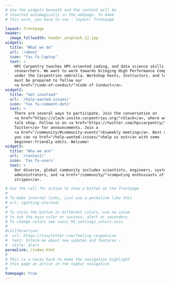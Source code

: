 ```yaml
---
# Use the widgets beneath and the content will be
# inserted automagically in the webpage. To make
# this work, you have to use › layout: frontpage

layout: frontpage
header:
  image_fullwidth: header_unsplash_12.jpg
widget1:
  title: "What we do"
  url: '/about'
  icon: "fas fa-laptop"
  text: >
    HPC Carpentry teaches HPC-oriented coding, and data science skills to
    researchers. We want to work towards bringing High Performance Computing
    under the Carpentries umbrella. Workshop hosts, Instructors, and learners
    must be prepared to follow our
    <a href="/code-of-conduct/">Code of Conduct</a>.
widget2:
  title: "Get involved"
  url: '/help-wanted-issues/'
  icon: 'fas fa-comment-dots'
  text: >
    There are several ways to participate. Join the conversation on
    <a href="https://slack-invite.carpentries.org/">Slack</a>, where we
    talk shop. Follow us on <a href="https://twitter.com/hpccarpentry/">
    Twitter</a> for announcements. Join a
    <a href="/community/#community-events">biweekly meeting</a>. Best of all,
    you can <a href="/help-wanted-issues/">help us out</a> with some
    beginner-friendly edits. Welcome!
widget3:
  title: "Who we are"
  url: '/contact/'
  icon: 'fas fa-users'
  text: >
    Our diverse, global community includes scientists, engineers, system
    administrators, and <a href="/community/">computing enthusiasts of all
    stripes</a>.

# Use the call for action to show a button on the frontpage
#
# To make internal links, just use a permalink like this
# url: /getting-started/
#
# To style the button in different colors, use no value
# to use the main color or success, alert or secondary.
# To change colors see sass/_01_settings_colors.scss
#
#callforaction:
#  url: https://tinyletter.com/feeling-responsive
#  text: Inform me about new updates and features ›
#  style: alert
permalink: /index.html
#
# This is a nasty hack to make the navigation highlight
# this page as active in the topbar navigation
#
homepage: true
---
```

